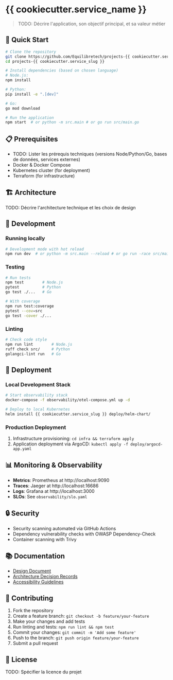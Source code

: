 # {{ cookiecutter.service_name }}

> TODO: Décrire l'application, son objectif principal, et sa valeur métier

## 🚀 Quick Start

```bash
# Clone the repository
git clone https://github.com/Equilibretech/projects-{{ cookiecutter.service_slug }}.git
cd projects-{{ cookiecutter.service_slug }}

# Install dependencies (based on chosen language)
# Node.js:
npm install

# Python:
pip install -e ".[dev]"

# Go:
go mod download

# Run the application
npm start  # or python -m src.main # or go run src/main.go
```

## 📋 Prerequisites

- TODO: Lister les prérequis techniques (versions Node/Python/Go, bases de données, services externes)
- Docker & Docker Compose
- Kubernetes cluster (for deployment)
- Terraform (for infrastructure)

## 🏗️ Architecture

TODO: Décrire l'architecture technique et les choix de design

## 🔧 Development

### Running locally
```bash
# Development mode with hot reload
npm run dev  # or python -m src.main --reload # or go run -race src/main.go
```

### Testing
```bash
# Run tests
npm test        # Node.js
pytest          # Python
go test ./...   # Go

# With coverage
npm run test:coverage
pytest --cov=src
go test -cover ./...
```

### Linting
```bash
# Check code style
npm run lint        # Node.js
ruff check src/     # Python
golangci-lint run   # Go
```

## 🚀 Deployment

### Local Development Stack
```bash
# Start observability stack
docker-compose -f observability/otel-compose.yml up -d

# Deploy to local Kubernetes
helm install {{ cookiecutter.service_slug }} deploy/helm-chart/
```

### Production Deployment
1. Infrastructure provisioning: `cd infra && terraform apply`
2. Application deployment via ArgoCD: `kubectl apply -f deploy/argocd-app.yaml`

## 📊 Monitoring & Observability

- **Metrics**: Prometheus at http://localhost:9090
- **Traces**: Jaeger at http://localhost:16686  
- **Logs**: Grafana at http://localhost:3000
- **SLOs**: See `observability/slo.yaml`

## 🔒 Security

- Security scanning automated via GitHub Actions
- Dependency vulnerability checks with OWASP Dependency-Check
- Container scanning with Trivy

## 📚 Documentation

- [Design Document](docs/design_doc.md)
- [Architecture Decision Records](docs/adr/)
- [Accessibility Guidelines](a11y.md)

## 🤝 Contributing

1. Fork the repository
2. Create a feature branch: `git checkout -b feature/your-feature`
3. Make your changes and add tests
4. Run linting and tests: `npm run lint && npm test`
5. Commit your changes: `git commit -m 'Add some feature'`
6. Push to the branch: `git push origin feature/your-feature`
7. Submit a pull request

## 📄 License

TODO: Spécifier la licence du projet

